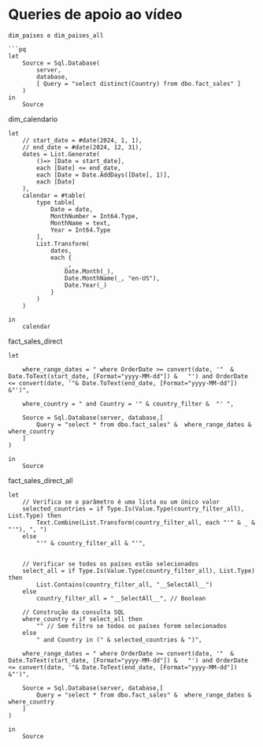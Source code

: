 # Queries de apoio ao vídeo

``` https://www.youtube.com/watch?v=xBzNxPHyDmQ
dim_paises e dim_paises_all

```pq
let
    Source = Sql.Database(
        server, 
        database,
        [ Query = "select distinct(Country) from dbo.fact_sales" ]
    )
in
    Source
```

dim_calendario  

```pq
let
    // start_date = #date(2024, 1, 1),
    // end_date = #date(2024, 12, 31),
    dates = List.Generate(
        ()=> [Date = start_date],
        each [Date] <= end_date,
        each [Date = Date.AddDays([Date], 1)],
        each [Date]
    ),
    calendar = #table(
        type table[
            Date = date, 
            MonthNumber = Int64.Type,
            MonthName = text,
            Year = Int64.Type
        ],
        List.Transform(
            dates,
            each {
                _,
                Date.Month(_),
                Date.MonthName(_, "en-US"),
                Date.Year(_)
            }
        )
    )

in
    calendar

```


fact_sales_direct

```pq
let

    where_range_dates = " where OrderDate >= convert(date, '"  & Date.ToText(start_date, [Format="yyyy-MM-dd"]) &   "') and OrderDate <= convert(date, '"& Date.ToText(end_date, [Format="yyyy-MM-dd"]) &"')",

    where_country = " and Country = '" & country_filter &  "' ",

    Source = Sql.Database(server, database,[
        Query = "select * from dbo.fact_sales" &  where_range_dates & where_country
    ]
)

in
    Source
```


fact_sales_direct_all

```pq
let
    // Verifica se o parâmetro é uma lista ou um único valor
    selected_countries = if Type.Is(Value.Type(country_filter_all), List.Type) then
        Text.Combine(List.Transform(country_filter_all, each "'" & _ & "'"), ", ")
    else
        "'" & country_filter_all & "'",

    
    // Verificar se todos os países estão selecionados
    select_all = if Type.Is(Value.Type(country_filter_all), List.Type) then
        List.Contains(country_filter_all, "__SelectAll__")
    else
        country_filter_all = "__SelectAll__", // Boolean

    // Construção da consulta SQL
    where_country = if select_all then
        "" // Sem filtro se todos os países forem selecionados
    else
        " and Country in (" & selected_countries & ")",

    where_range_dates = " where OrderDate >= convert(date, '"  & Date.ToText(start_date, [Format="yyyy-MM-dd"]) &   "') and OrderDate <= convert(date, '"& Date.ToText(end_date, [Format="yyyy-MM-dd"]) &"')",

    Source = Sql.Database(server, database,[
        Query = "select * from dbo.fact_sales" &  where_range_dates & where_country
    ]
)

in
    Source
```

